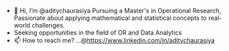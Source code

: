 - 👋 Hi, I’m @aditychaurasiya
Pursuing a Master's in Operational Research, Passionate about applying mathematical and statistical concepts to real-world challenges.
-  Seeking  opportunities in the field of OR and Data Analytics
- 📫 How to reach me? ...@https://www.linkedin.com/in/aditychaurasiya


<!---
aditychaurasiya/aditychaurasiya is a ✨ special ✨ repository because its `README.md` (this file) appears on your GitHub profile.
You can click the Preview link to take a look at your changes.
--->
